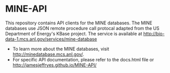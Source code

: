 # MINE-API

This repository contains API clients for the MINE databases. The MINE databases use JSON remote procedure call protocal adapted from the US Department of Energy's KBase project. The service is available at http://bio-data-1.mcs.anl.gov/services/mine-database 
* To learn more about the MINE databases, visit http://minedatabase.mcs.anl.gov/. 
* For specific API documentation, please refer to the docs.html file or http://jamesjeffryes.github.io/MINE-API/
